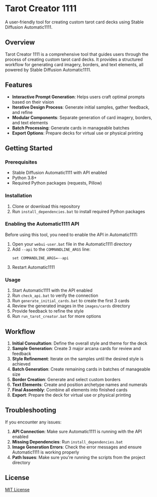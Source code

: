 # Tarot Creator 1111

A user-friendly tool for creating custom tarot card decks using Stable Diffusion Automatic1111.

## Overview

Tarot Creator 1111 is a comprehensive tool that guides users through the process of creating custom tarot card decks. It provides a structured workflow for generating card imagery, borders, and text elements, all powered by Stable Diffusion Automatic1111.

## Features

- **Interactive Prompt Generation**: Helps users craft optimal prompts based on their vision
- **Iterative Design Process**: Generate initial samples, gather feedback, and refine
- **Modular Components**: Separate generation of card imagery, borders, and text elements
- **Batch Processing**: Generate cards in manageable batches
- **Export Options**: Prepare decks for virtual use or physical printing

## Getting Started

### Prerequisites

- Stable Diffusion Automatic1111 with API enabled
- Python 3.8+
- Required Python packages (requests, Pillow)

### Installation

1. Clone or download this repository
2. Run `install_dependencies.bat` to install required Python packages

### Enabling the Automatic1111 API

Before using this tool, you need to enable the API in Automatic1111:

1. Open your `webui-user.bat` file in the Automatic1111 directory
2. Add `--api` to the `COMMANDLINE_ARGS` line:
   ```
   set COMMANDLINE_ARGS=--api
   ```
3. Restart Automatic1111

### Usage

1. Start Automatic1111 with the API enabled
2. Run `check_api.bat` to verify the connection
3. Run `generate_initial_cards.bat` to create the first 3 cards
4. Review the generated images in the `images/cards` directory
5. Provide feedback to refine the style
6. Run `run_tarot_creator.bat` for more options

## Workflow

1. **Initial Consultation**: Define the overall style and theme for the deck
2. **Sample Generation**: Create 3 major arcana cards for review and feedback
3. **Style Refinement**: Iterate on the samples until the desired style is achieved
4. **Batch Generation**: Create remaining cards in batches of manageable size
5. **Border Creation**: Generate and select custom borders
6. **Text Elements**: Create and position archetype names and numerals
7. **Final Assembly**: Combine all elements into finished cards
8. **Export**: Prepare the deck for virtual use or physical printing

## Troubleshooting

If you encounter any issues:

1. **API Connection**: Make sure Automatic1111 is running with the API enabled
2. **Missing Dependencies**: Run `install_dependencies.bat`
3. **Image Generation Errors**: Check the error messages and ensure Automatic1111 is working properly
4. **Path Issues**: Make sure you're running the scripts from the project directory

## License

[MIT License](LICENSE)
